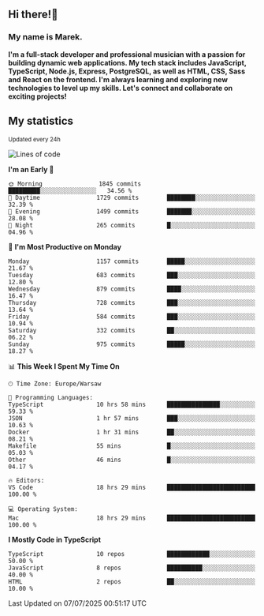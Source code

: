 ## Hi there!👋 ##
### My name is Marek. ###

**I'm a full-stack developer and professional musician with a passion for building dynamic web applications. My tech stack includes JavaScript, TypeScript, Node.js, Express, PostgreSQL, as well as HTML, CSS, Sass and React on the frontend. I'm always learning and exploring new technologies to level up my skills. Let's connect and collaborate on exciting projects!**

## My statistics ##
<sub>Updated every 24h</sub>
<!--START_SECTION:waka-->
![Lines of code](https://img.shields.io/badge/From%20Hello%20World%20I%27ve%20Written-640.2%20thousand%20lines%20of%20code-blue)

**I'm an Early 🐤** 

```text
🌞 Morning                1845 commits        █████████░░░░░░░░░░░░░░░░   34.56 % 
🌆 Daytime                1729 commits        ████████░░░░░░░░░░░░░░░░░   32.39 % 
🌃 Evening                1499 commits        ███████░░░░░░░░░░░░░░░░░░   28.08 % 
🌙 Night                  265 commits         █░░░░░░░░░░░░░░░░░░░░░░░░   04.96 % 
```
📅 **I'm Most Productive on Monday** 

```text
Monday                   1157 commits        █████░░░░░░░░░░░░░░░░░░░░   21.67 % 
Tuesday                  683 commits         ███░░░░░░░░░░░░░░░░░░░░░░   12.80 % 
Wednesday                879 commits         ████░░░░░░░░░░░░░░░░░░░░░   16.47 % 
Thursday                 728 commits         ███░░░░░░░░░░░░░░░░░░░░░░   13.64 % 
Friday                   584 commits         ███░░░░░░░░░░░░░░░░░░░░░░   10.94 % 
Saturday                 332 commits         ██░░░░░░░░░░░░░░░░░░░░░░░   06.22 % 
Sunday                   975 commits         █████░░░░░░░░░░░░░░░░░░░░   18.27 % 
```


📊 **This Week I Spent My Time On** 

```text
🕑︎ Time Zone: Europe/Warsaw

💬 Programming Languages: 
TypeScript               10 hrs 58 mins      ███████████████░░░░░░░░░░   59.33 % 
JSON                     1 hr 57 mins        ███░░░░░░░░░░░░░░░░░░░░░░   10.63 % 
Docker                   1 hr 31 mins        ██░░░░░░░░░░░░░░░░░░░░░░░   08.21 % 
Makefile                 55 mins             █░░░░░░░░░░░░░░░░░░░░░░░░   05.03 % 
Other                    46 mins             █░░░░░░░░░░░░░░░░░░░░░░░░   04.17 % 

🔥 Editors: 
VS Code                  18 hrs 29 mins      █████████████████████████   100.00 % 

💻 Operating System: 
Mac                      18 hrs 29 mins      █████████████████████████   100.00 % 
```

**I Mostly Code in TypeScript** 

```text
TypeScript               10 repos            ████████████░░░░░░░░░░░░░   50.00 % 
JavaScript               8 repos             ██████████░░░░░░░░░░░░░░░   40.00 % 
HTML                     2 repos             ██░░░░░░░░░░░░░░░░░░░░░░░   10.00 % 
```




 Last Updated on 07/07/2025 00:51:17 UTC
<!--END_SECTION:waka-->

<!--
**MarekSax/MarekSax** is a ✨ _special_ ✨ repository because its `README.md` (this file) appears on your GitHub profile.

Here are some ideas to get you started:

- 🔭 I’m currently working on ...
- 🌱 I’m currently learning ...
- 👯 I’m looking to collaborate on ...
- 🤔 I’m looking for help with ...
- 💬 Ask me about ...
- 📫 How to reach me: ...
- 😄 Pronouns: ...
- ⚡ Fun fact: ...
-->
